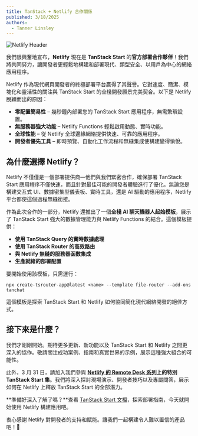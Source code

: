 ```yaml
---
title: TanStack + Netlify 合作關係
published: 3/18/2025
authors:
  - Tanner Linsley
---
```


![Netlify Header](/blog-assets/netlify-partnership/header.jpg)

我們很興奮地宣布，**Netlify** 現在是 **TanStack Start** 的**官方部署合作夥伴**！我們將共同努力，讓開發者更輕鬆地構建和部署現代、類型安全、以用戶為中心的網絡應用程序。

Netlify 作為現代網頁開發者的終極部署平台贏得了其聲譽。它對速度、簡潔、模塊化和靈活性的關注與 TanStack Start 的全棧開發願景完美契合。以下是 Netlify 脫穎而出的原因：

- **零配置簡易性** – 幾秒鐘內部署您的 TanStack Start 應用程序，無需繁瑣設置。
- **無服務器強大功能** – Netlify Functions 輕鬆啟用動態、實時功能。
- **全球性能** – 從 Netlify 全球邊緣網絡提供快速、可靠的應用程序。
- **開發者優先工具** – 即時預覽、自動化工作流程和無縫集成使構建變得愉悅。

## 為什麼選擇 Netlify？

Netlify 不僅僅是一個部署提供商—他們與我們緊密合作，確保部署 TanStack Start 應用程序不僅快速，而且針對最佳可能的開發者體驗進行了優化。無論您是構建交互式 UI、數據密集型儀表板、實時工具，還是 AI 驅動的應用程序，Netlify 平台都使這個過程無縫銜接。

作為此次合作的一部分，Netlify 還推出了一個**全棧 AI 聊天機器人起始模板**，展示了 TanStack Start 強大的數據管理能力與 Netlify Functions 的結合。這個模板提供：

- **使用 TanStack Query 的實時數據處理**
- **使用 TanStack Router 的高效路由**
- **與 Netlify 無縫的服務器函數集成**
- **生產就緒的部署配置**

要開始使用該模板，只需運行：

```
npx create-tsrouter-app@latest <name> --template file-router --add-ons tanchat
```

這個模板是探索 TanStack Start 和 Netlify 如何協同簡化現代網絡開發的絕佳方式。

## 接下來是什麼？

我們才剛剛開始。期待更多更新、新功能以及 TanStack Start 和 Netlify 之間更深入的協作。敬請關注成功案例、指南和真實世界的示例，展示這種強大組合的可能性。

此外，3 月 31 日，請加入我們參與 **[Netlify 的 Remote Desk 系列](https://www.netlify.com/webinars/netlify-remote-desk/)上的特別 TanStack Start 集**。我們將深入探討現場演示、開發者技巧以及專屬問答，展示如何在 Netlify 上釋放 TanStack Start 的全部潛力。

**準備好深入了解了嗎？**查看 [TanStack Start 文檔](/start/latest/docs/framework/react/overview)，探索部署指南，今天就開始使用 Netlify 構建應用吧。

衷心感謝 Netlify 對開發者的支持和賦能。讓我們一起構建令人難以置信的產品吧！🚀
